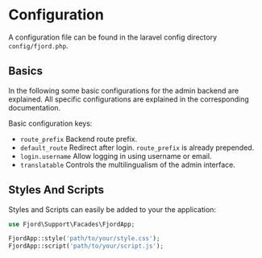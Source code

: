 # Configuration

A configuration file can be found in the laravel config directory
`config/fjord.php`.

## Basics

In the following some basic configurations for the admin backend are explained.
All specific configurations are explained in the corresponding documentation.

Basic configuration keys:

-   `route_prefix` Backend route prefix.
-   `default_route` Redirect after login. `route_prefix` is already prepended.
-   `login.username` Allow logging in using username or email.
-   `translatable` Controls the multilingualism of the admin interface.

## Styles And Scripts

Styles and Scripts can easily be added to your the application:

```php
use Fjord\Support\Facades\FjordApp;

FjordApp::style('path/to/your/style.css');
FjordApp::script('path/to/your/script.js');
```
